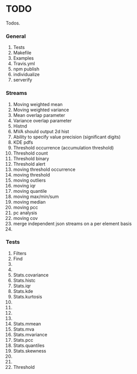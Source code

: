 TODO
====

Todos.

### General

1. 	Tests
2. 	Makefile
3. 	Examples
4. 	Travis.yml
5. 	npm publish
6. 	individualize
7. 	serverify


### Streams

1. 	Moving weighted mean
2. 	Moving weighted variance
3. 	Mean overlap parameter
4. 	Variance overlap parameter
5. 	Histnd
6. 	MVA should output 2d hist
7. 	Ability to specify value precision (significant digits)
8. 	KDE pdfs
9. 	Threshold occurrence (accumulation threshold)
10. Threshold count
11. Threshold binary
12. Threshold alert
13. moving threshold occurrence
14. moving threshold
15. moving outliers
16. moving iqr
17. moving quantile
18. moving max/min/sum
19. moving median
20. moving pcc
21. pc analysis
22. moving cov
23. merge independent json streams on a per element basis
24. 


### Tests

1. 	Filters
2. 	Find
3. 	
4. 	
5. 	Stats.covariance
6. 	Stats.histc
7. 	Stats.iqr
8. 	Stats.kde
9. 	Stats.kurtosis
10. 
11. 
12. 
13. 
14. Stats.mmean
15. Stats.mva
16. Stats.mvariance
17. Stats.pcc
18. Stats.quantiles
19. Stats.skewness
20. 
21. 
22. Threshold